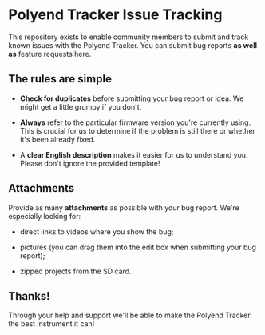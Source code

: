 # Polyend Tracker Issue Tracking

This repository exists to enable community members to submit and track
known issues with the Polyend Tracker.  You can submit bug reports
**as well as** feature requests here.

## The rules are simple

* **Check for duplicates** before submitting your bug report or idea.
  We might get a little grumpy if you don't.

* **Always** refer to the particular firmware version you're currently
  using.  This is crucial for us to determine if the problem is still
  there or whether it's been already fixed.

* A **clear English description** makes it easier for us to understand you.
  Please don't ignore the provided template!

## Attachments

Provide as many **attachments** as possible with your bug report.
We're especially looking for:

* direct links to videos where you show the bug;

* pictures (you can drag them into the edit box when submitting your
  bug report);

* zipped projects from the SD card.

## Thanks!

Through your help and support we'll be able to make the Polyend Tracker
the best instrument it can!
